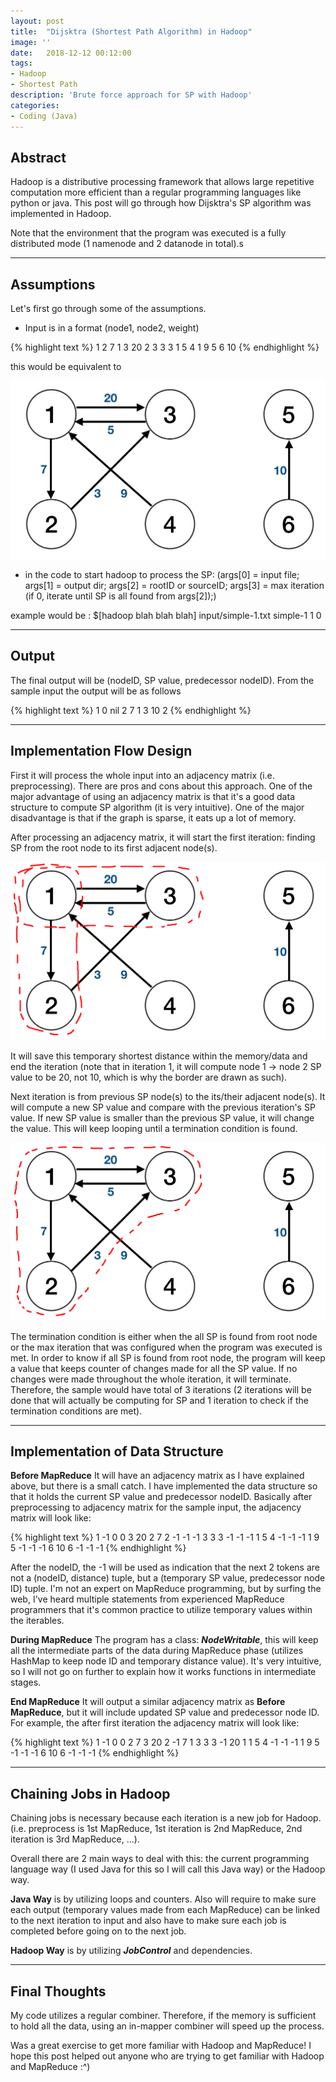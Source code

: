 ```yaml
---
layout: post
title:  "Dijsktra (Shortest Path Algorithm) in Hadoop"
image: ''
date:   2018-12-12 00:12:00
tags:
- Hadoop
- Shortest Path
description: 'Brute force approach for SP with Hadoop'
categories:
- Coding (Java)
---
```


## Abstract

Hadoop is a distributive processing framework that allows large repetitive computation more efficient than a regular programming languages like python or java. This post will go through how Dijsktra's SP algorithm was implemented in Hadoop.

Note that the environment that the program was executed is a fully distributed mode (1 namenode and 2 datanode in total).s

---

## Assumptions

Let's first go through some of the assumptions.

* Input is in a format (node1, node2, weight)

{% highlight text %}
1 2 7
1 3 20
2 3 3
3 1 5
4 1 9
5 6 10
{% endhighlight %}

this would be equivalent to

<img src="../uploads/hadoop-dijkstra-sample-graph.png">

* in the code to start hadoop to process the SP: (args[0] = input file; args[1] = output dir; args[2] = rootID or sourceID; args[3] = max iteration (if 0, iterate until SP is all found from args[2]);)

example would be : $[hadoop blah blah blah] input/simple-1.txt simple-1 1 0

---

## Output

The final output will be (nodeID, SP value, predecessor nodeID). From the sample input the output will be as follows

{% highlight text %}
1 0 nil
2 7 1
3 10 2
{% endhighlight %}

---

## Implementation Flow Design

First it will process the whole input into an adjacency matrix (i.e. preprocessing). There are pros and cons about this approach. One of the major advantage of using an adjacency matrix is that it's a good data structure to compute SP algorithm (it is very intuitive). One of the major disadvantage is that if the graph is sparse, it eats up a lot of memory.

After processing an adjacency matrix, it will start the first iteration: finding SP from the root node to its first adjacent node(s).

<img src="../uploads/hadoop-dijkstra-sample-graph-itr-1.png">

It will save this temporary shortest distance within the memory/data and end the iteration (note that in iteration 1, it will compute node 1 → node 2 SP value to be 20, not 10, which is why the border are drawn as such).

Next iteration is from previous SP node(s) to the its/their adjacent node(s). It will compute a new SP value and compare with the previous iteration's SP value. If new SP value is smaller than the previous SP value, it will change the value. This will keep looping until a termination condition is found.

<img src="../uploads/hadoop-dijkstra-sample-graph-itr-2.png">

The termination condition is either when the all SP is found from root node or the max iteration that was configured when the program was executed is met. In order to know if all SP is found from root node, the program will keep a value that keeps counter of changes made for all the SP value. If no changes were made throughout the whole iteration, it will terminate. Therefore, the sample would have total of 3 iterations (2 iterations will be done that will actually be computing for SP and 1 iteration to check if the termination conditions are met).

---

## Implementation of Data Structure

**Before MapReduce** It will have an adjacency matrix as I have explained above, but there is a small catch. I have implemented the data structure so that it holds the current SP value and predecessor nodeID. Basically after preprocessing to adjacency matrix for the sample input, the adjacency matrix will look like:

{% highlight text %}
1 -1 0 0 3 20 2 7
2 -1 -1 -1 3 3
3 -1 -1 -1 1 5
4 -1 -1 -1 1 9
5 -1 -1 -1 6 10
6 -1 -1 -1
{% endhighlight %}

After the nodeID, the -1 will be used as indication that the next 2 tokens are not a (nodeID, distance) tuple, but a (temporary SP value, predecessor node ID) tuple. I'm not an expert on MapReduce programming, but by surfing the web, I've heard multiple statements from experienced MapReduce programmers that it's common practice to utilize temporary values within the iterables.

**During MapReduce** The program has a class: ***NodeWritable***, this will keep all the intermediate parts of the data during MapReduce phase (utilizes HashMap to keep node ID and temporary distance value). It's very intuitive, so I will not go on further to explain how it works functions in intermediate stages.

**End MapReduce** It will output a similar adjacency matrix as **Before MapReduce**, but it will include updated SP value and predecessor node ID. For example, the after first iteration the adjacency matrix will look like:

{% highlight text %}
1 -1 0 0 2 7 3 20
2 -1 7 1 3 3
3 -1 20 1 1 5
4 -1 -1 -1 1 9
5 -1 -1 -1 6 10
6 -1 -1 -1
{% endhighlight %}

---

## Chaining Jobs in Hadoop

Chaining jobs is necessary because each iteration is a new job for Hadoop. (i.e. preprocess is 1st MapReduce, 1st iteration is 2nd MapReduce, 2nd iteration is 3rd MapReduce, ...).

Overall there are 2 main ways to deal with this: the current programming language way (I used Java for this so I will call this Java way) or the Hadoop way.

**Java Way** is by utilizing loops and counters. Also will require to make sure each output (temporary values made from each MapReduce) can be linked to the next iteration to input and also have to make sure each job is completed before going on to the next job.

**Hadoop Way** is by utilizing ***JobControl*** and dependencies.

---

## Final Thoughts

My code utilizes a regular combiner. Therefore, if the memory is sufficient to hold all the data, using an in-mapper combiner will speed up the process.

Was a great exercise to get more familiar with Hadoop and MapReduce! I hope this post helped out anyone who are trying to get familiar with Hadoop and MapReduce :^)

